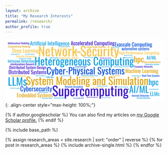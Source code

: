 ```yaml
---
layout: archive
title: "My Research Interests"
permalink: /research/
author_profile: true
---
```


![My Research Interests](/images/wordcloud-2.png){: .align-center style="max-height: 100%;"}

{% if author.googlescholar %}
  You can also find my articles on <u><a href="{{author.googlescholar}}">my Google Scholar profile</a>.</u>
{% endif %}

{% include base_path %}

{% assign research_areas = site.research | sort: "order" | reverse %}
{% for post in research_areas %}
  {% include archive-single.html %}
{% endfor %}